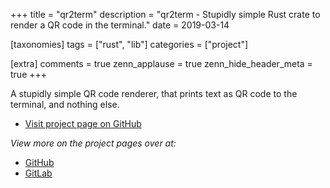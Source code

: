 +++
title = "qr2term"
description = "qr2term - Stupidly simple Rust crate to render a QR code in the terminal."
date = 2019-03-14

[taxonomies]
tags = ["rust", "lib"]
categories = ["project"]

[extra]
comments = true
zenn_applause = true
zenn_hide_header_meta = true
+++

A stupidly simple QR code renderer, that prints text as QR code to the terminal, and nothing else.

- [Visit project page on GitHub][github]

_View more on the project pages over at:_

- [GitHub][github]
- [GitLab][gitlab]

[github]: https://github.com/timvisee/qr2term-rs
[gitlab]: https://gitlab.com/timvisee/qr2term-rs
